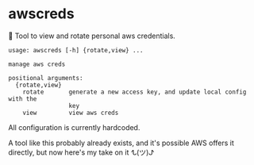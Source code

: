 # awscreds
🎢 Tool to view and rotate personal aws credentials.

```
usage: awscreds [-h] {rotate,view} ...

manage aws creds

positional arguments:
  {rotate,view}
    rotate       generate a new access key, and update local config with the
                 key
    view         view aws creds
```

All configuration is currently hardcoded.

A tool like this probably already exists, and it's possible AWS offers it directly, but now here's my take on it ᖍ(ツ)ᖌ
